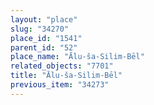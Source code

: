 ```yaml
---
layout: "place"
slug: "34270"
place_id: "1541"
parent_id: "52"
place_name: "Ālu-ša-Silim-Bēl"
related_objects: "7701"
title: "Ālu-ša-Silim-Bēl"
previous_item: "34273"
---
```

